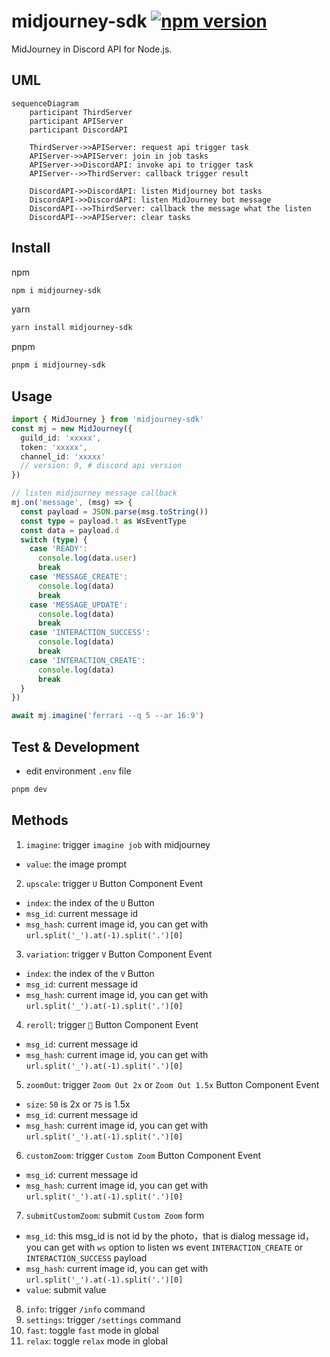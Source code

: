 # midjourney-sdk <a href="https://www.npmjs.com/package/midjourney-sdk"><img src="https://img.shields.io/npm/v/midjourney-sdk.svg?maxAge=3600" alt="npm version" /></a>

MidJourney in Discord API for Node.js.

## UML

```mermaid
sequenceDiagram
    participant ThirdServer
    participant APIServer
    participant DiscordAPI

    ThirdServer->>APIServer: request api trigger task
    APIServer->>APIServer: join in job tasks
    APIServer->>DiscordAPI: invoke api to trigger task
    APIServer-->>ThirdServer: callback trigger result

    DiscordAPI->>DiscordAPI: listen Midjourney bot tasks
    DiscordAPI->>DiscordAPI: listen MidJourney bot message
    DiscordAPI-->>ThirdServer: callback the message what the listen
    DiscordAPI-->>APIServer: clear tasks
```

## Install

npm

```bash
npm i midjourney-sdk
```

yarn

```bash
yarn install midjourney-sdk
```

pnpm

```bash
pnpm i midjourney-sdk
```

## Usage

```typescript
import { MidJourney } from 'midjourney-sdk'
const mj = new MidJourney({
  guild_id: 'xxxxx',
  token: 'xxxxx',
  channel_id: 'xxxxx'
  // version: 9, # discord api version
})

// listen midjourney message callback
mj.on('message', (msg) => {
  const payload = JSON.parse(msg.toString())
  const type = payload.t as WsEventType
  const data = payload.d
  switch (type) {
    case 'READY':
      console.log(data.user)
      break
    case 'MESSAGE_CREATE':
      console.log(data)
      break
    case 'MESSAGE_UPDATE':
      console.log(data)
      break
    case 'INTERACTION_SUCCESS':
      console.log(data)
      break
    case 'INTERACTION_CREATE':
      console.log(data)
      break
  }
})

await mj.imagine('ferrari --q 5 --ar 16:9')
```

## Test & Development

- edit environment `.env` file

```bash
pnpm dev
```

## Methods

1. `imagine`: trigger `imagine job` with midjourney

- `value`: the image prompt

2. `upscale`: trigger `U` Button Component Event

- `index`: the index of the `U` Button
- `msg_id`: current message id
- `msg_hash`: current image id, you can get with `url.split('_').at(-1).split('.')[0]`

3. `variation`: trigger `V` Button Component Event

- `index`: the index of the `V` Button
- `msg_id`: current message id
- `msg_hash`: current image id, you can get with `url.split('_').at(-1).split('.')[0]`

4. `reroll`: trigger `🔄` Button Component Event

- `msg_id`: current message id
- `msg_hash`: current image id, you can get with `url.split('_').at(-1).split('.')[0]`

5. `zoomOut`: trigger `Zoom Out 2x` or `Zoom Out 1.5x` Button Component Event

- `size`: `50` is 2x or `75` is 1.5x
- `msg_id`: current message id
- `msg_hash`: current image id, you can get with `url.split('_').at(-1).split('.')[0]`

6. `customZoom`: trigger `Custom Zoom` Button Component Event

- `msg_id`: current message id
- `msg_hash`: current image id, you can get with `url.split('_').at(-1).split('.')[0]`

7. `submitCustomZoom`: submit `Custom Zoom` form

- `msg_id`: this msg_id is not id by the photo，that is dialog message id，you can get with `ws` option to listen ws event `INTERACTION_CREATE` or `INTERACTION_SUCCESS` payload
- `msg_hash`: current image id, you can get with `url.split('_').at(-1).split('.')[0]`
- `value`: submit value

8. `info`: trigger `/info` command
9. `settings`: trigger `/settings` command
10. `fast`: toggle `fast` mode in global
11. `relax`: toggle `relax` mode in global
